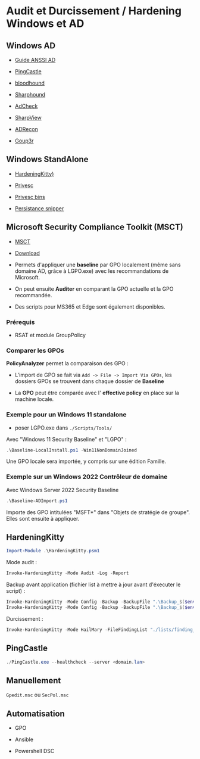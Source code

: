 ﻿# Audit et Durcissement / Hardening Windows et AD

## Windows AD

* [Guide ANSSI AD](https://cyber.gouv.fr/publications/recommandations-pour-ladministration-securisee-des-si-reposant-sur-ad)

* [PingCastle](https://www.pingcastle.com/)

* [bloodhound](https://github.com/SpecterOps/BloodHound)
* [Sharphound](https://github.com/BloodHoundAD/SharpHound)

* [AdCheck](https://github.com/CobblePot59/ADcheck)

* [SharpView](https://github.com/tevora-threat/SharpView)

* [ADRecon](https://github.com/adrecon/ADRecon)

* [Goup3r](https://github.com/Group3r/Group3r)

## Windows StandAlone

* [HardeningKitty)](https://github.com/scipag/HardeningKitty)

* [Privesc](https://github.com/carlospolop/PEASS-ng)

* [Privesc bins](https://lolbas-project.github.io/)

* [Persistance snipper](https://github.com/last-byte/PersistenceSniper)

## Microsoft Security Compliance Toolkit (MSCT)

* [MSCT](https://docs.microsoft.com/en-us/windows/security/threat-protection/windows-security-configuration-framework/security-compliance-toolkit-10)

* [Download](https://www.microsoft.com/en-us/download/details.aspx?id=55319)

* Permets d'appliquer une **baseline** par GPO localement (même sans domaine AD, grâce à LGPO.exe) avec les recommandations de Microsoft. 

* On peut ensuite **Auditer** en comparant la GPO actuelle et la GPO recommandée.

* Des scripts pour MS365 et Edge sont également disponibles.

### Prérequis

* RSAT et module GroupPolicy

### Comparer les GPOs

**PolicyAnalyzer** permet la comparaison des GPO :

* L'import de GPO se fait via `Add -> File -> Import Via GPOs`, les dossiers GPOs se trouvent dans chaque dossier de **Baseline**

* La **GPO** peut être comparée avec l' **effective policy** en place sur la machine locale.

### Exemple pour un Windows 11 standalone 

* poser LGPO.exe dans `./Scripts/Tools/`

Avec "Windows 11 Security Baseline" et "LGPO" :

```powershell
.\Baseline-LocalInstall.ps1 -Win11NonDomainJoined
```

Une GPO locale sera importée, y compris sur une édition Famille.

### Exemple sur un Windows 2022 Contrôleur de domaine

Avec Windows Server 2022 Security Baseline

```powershell
.\Baseline-ADImport.ps1
```

Importe des GPO intitulées "MSFT*" dans "Objets de stratégie de groupe". Elles sont ensuite à appliquer.

## HardeningKitty

```powershell
Import-Module .\HardeningKitty.psm1
```

Mode audit :

```powershell
Invoke-HardeningKitty -Mode Audit -Log -Report
```

Backup avant application (fichier list à mettre à jour avant d'éxecuter le script) :

```powershell
Invoke-HardeningKitty -Mode Config -Backup -BackupFile ".\Backup_$($env:COMPUTERNAME)_$(Get-Date -Format yyyyMMdd-hhmm)_Machine.csv" -FileFindingList "./lists/finding_list_msft_security_baseline_windows_11_24h2_user.csv"
Invoke-HardeningKitty -Mode Config -Backup -BackupFile ".\Backup_$($env:COMPUTERNAME)_$(Get-Date -Format yyyyMMdd-hhmm)_User.csv" -FileFindingList "./lists/finding_list_msft_security_baseline_windows_11_24h2_user.csv"
```

Durcissement :

```powershell
Invoke-HardeningKitty -Mode HailMary -FileFindingList "./lists/finding_list_msft_security_baseline_windows_11_24h2_user.csv" -Log -Report
```

## PingCastle

```powershell
./PingCastle.exe --healthcheck --server <domain.lan>
```

## Manuellement

`Gpedit.msc` ou `SecPol.msc`

## Automatisation

* GPO

* Ansible

* Powershell DSC
